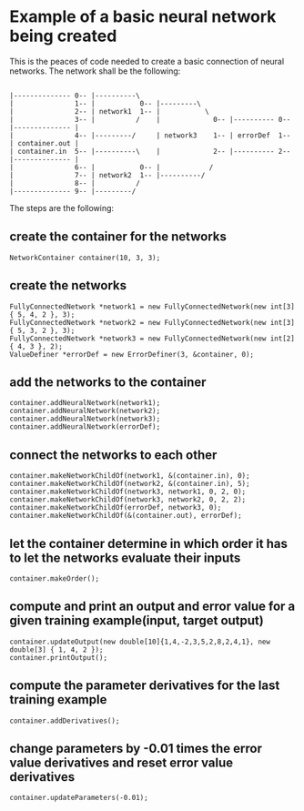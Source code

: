 # Example of a basic neural network being created
This is the peaces of code needed to create a basic connection of neural networks. The network shall be the following:
```

|-------------- 0-- |----------\ 
|               1-- |           0-- |---------\
|               2-- | network1  1-- |           \
|               3-- |          /    |             0-- |---------- 0-- |-------------- |
|               4-- |---------/     | network3    1-- | errorDef  1-- | container.out |
| container.in  5-- |----------\    |             2-- |---------- 2-- |-------------- |
|               6-- |           0-- |            /
|               7-- | network2  1-- |----------/
|               8-- |          /
|-------------- 9-- |---------/
```
The steps are the following:
## create the container for the networks
```
NetworkContainer container(10, 3, 3);
```
## create the networks
```
FullyConnectedNetwork *network1 = new FullyConnectedNetwork(new int[3] { 5, 4, 2 }, 3);
FullyConnectedNetwork *network2 = new FullyConnectedNetwork(new int[3] { 5, 3, 2 }, 3);
FullyConnectedNetwork *network3 = new FullyConnectedNetwork(new int[2] { 4, 3 }, 2);
ValueDefiner *errorDef = new ErrorDefiner(3, &container, 0);
```
## add the networks to the container
```
container.addNeuralNetwork(network1);
container.addNeuralNetwork(network2);
container.addNeuralNetwork(network3);
container.addNeuralNetwork(errorDef);
```
## connect the networks to each other
```
container.makeNetworkChildOf(network1, &(container.in), 0);
container.makeNetworkChildOf(network2, &(container.in), 5);
container.makeNetworkChildOf(network3, network1, 0, 2, 0);
container.makeNetworkChildOf(network3, network2, 0, 2, 2);
container.makeNetworkChildOf(errorDef, network3, 0);
container.makeNetworkChildOf(&(container.out), errorDef);
```
## let the container determine in which order it has to let the networks evaluate their inputs
```
container.makeOrder();
```
## compute and print an output and error value for a given training example(input, target output)
```
container.updateOutput(new double[10]{1,4,-2,3,5,2,8,2,4,1}, new double[3] { 1, 4, 2 });
container.printOutput();
```
## compute the parameter derivatives for the last training example
```
container.addDerivatives();
```
## change parameters by -0.01 times the error value derivatives and reset error value derivatives
```
container.updateParameters(-0.01);
```
